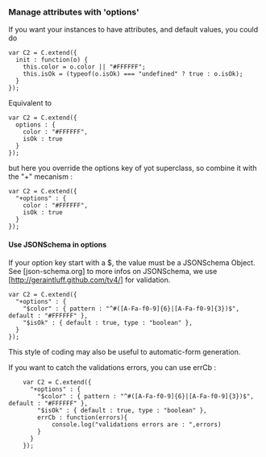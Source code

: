 ### Manage attributes with 'options'

    
If you want your instances to have attributes, and default values, you could do

    var C2 = C.extend({
      init : function(o) {
        this.color = o.color || "#FFFFFF";
        this.isOk = (typeof(o.isOk) === "undefined" ? true : o.isOk);
      }
    });
Equivalent to 

    var C2 = C.extend({
      options : {
        color : "#FFFFFF",
        isOk : true
      }
    });
    
but here you override the options key of yot superclass, so combine it with the "+" mecanism :

    var C2 = C.extend({
      "+options" : {
        color : "#FFFFFF",
        isOk : true
      }
    });

#### Use JSONSchema in options 
If your option key start with a $, the value must be a JSONSchema Object.
See [json-schema.org] to more infos on JSONSchema, we use [http://geraintluff.github.com/tv4/] for validation.

    var C2 = C.extend({
      "+options" : {
        "$color" : { pattern : "^#([A-Fa-f0-9]{6}|[A-Fa-f0-9]{3})$", default : "#FFFFFF" },
        "$isOk" : { default : true, type : "boolean" },
      }
    }); 

This style of coding may also be useful to automatic-form generation. 

If you want to catch the validations errors, you can use errCb :

		var C2 = C.extend({
		  "+options" : {
		    "$color" : { pattern : "^#([A-Fa-f0-9]{6}|[A-Fa-f0-9]{3})$", default : "#FFFFFF" },
		    "$isOk" : { default : true, type : "boolean" },
		    errCb : function(errors){
			    console.log("validations errors are : ",errors)
		    }
		  }
		}); 